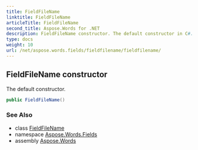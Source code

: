 ```yaml
---
title: FieldFileName
linktitle: FieldFileName
articleTitle: FieldFileName
second_title: Aspose.Words for .NET
description: FieldFileName constructor. The default constructor in C#.
type: docs
weight: 10
url: /net/aspose.words.fields/fieldfilename/fieldfilename/
---
```

## FieldFileName constructor

The default constructor.

```csharp
public FieldFileName()
```

### See Also

* class [FieldFileName](../)
* namespace [Aspose.Words.Fields](../../../aspose.words.fields/)
* assembly [Aspose.Words](../../../)

